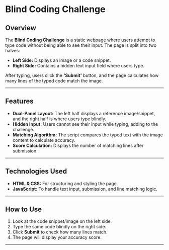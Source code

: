 # Blind Coding Challenge

## Overview
The **Blind Coding Challenge** is a static webpage where users attempt to type code without being able to see their input. The page is split into two halves:
- **Left Side:** Displays an image or a code snippet.
- **Right Side:** Contains a hidden text input field where users type.

After typing, users click the **'Submit'** button, and the page calculates how many lines of the typed code match the image.

---

## Features
- **Dual-Panel Layout:** The left half displays a reference image/snippet, and the right half is where users type blindly.
- **Hidden Input:** Users cannot see their input while typing, adding to the challenge.
- **Matching Algorithm:** The script compares the typed text with the image content to calculate accuracy.
- **Score Calculation:** Displays the number of matching lines after submission.

---

## Technologies Used
- **HTML & CSS:** For structuring and styling the page.
- **JavaScript:** To handle text input, submission, and line matching logic.

---

## How to Use
1. Look at the code snippet/image on the left side.
2. Type the same code blindly on the right side.
3. Click **Submit** to check how many lines match.
4. The page will display your accuracy score.

---


